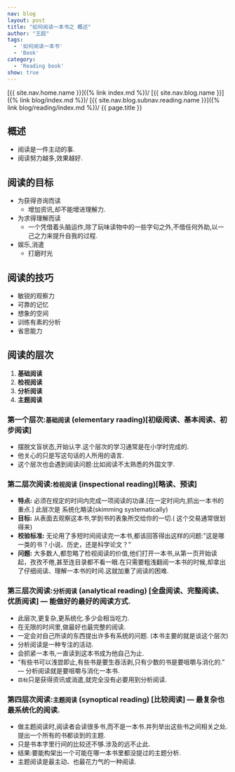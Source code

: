 ```yaml
---
nav: blog
layout: post
title: "如何阅读一本书之 概述"
author: "王超"
tags:
  - '如何阅读一本书'
  - 'Book'
category:
  - 'Reading book'
show: true
---
```


[{{ site.nav.home.name }}]({% link index.md %})/
[{{ site.nav.blog.name }}]({% link blog/index.md %})/
[{{ site.nav.blog.subnav.reading.name }}]({% link blog/reading/index.md %})/
{{ page.title }}

## 概述
* 阅读是一件主动的事.
* 阅读努力越多,效果越好.

## 阅读的目标
* 为获得咨询而读
    * 增加资讯,却不能增进理解力.
* 为求得理解而读
    * 一个凭借着头脑运作,除了玩味读物中的一些字句之外,不借任何外助,以一己之力来提升自我的过程.
* 娱乐,消遣
    * 打磨时光

## 阅读的技巧
* 敏锐的观察力
* 可靠的记忆
* 想象的空间
* 训练有素的分析
* 省思能力

## 阅读的层次
1. **基础阅读**
2. **检视阅读**
3. **分析阅读**
4. **主题阅读**

### 第一个层次:`基础阅读` (elementary raading)[初级阅读、基本阅读、初步阅读]
* 摆脱文盲状态,开始认字.这个层次的学习通常是在小学时完成的.
* 他关心的只是写这句话的人所用的语言.
* 这个层次也会遇到阅读问题:比如阅读不太熟悉的外国文字.

### 第二层次阅读:`检视阅读` (inspectional reading)[略读、预读]
* **特点:** 必须在规定的时间内完成一项阅读的功课.[在一定时间内,抓出一本书的重点.] 此层次是 系统化略读(skimming systematically)
* **目标:** 从表面去观察这本书,学到书的表象所交给你的一切.( 这个交易通常很划得来)
* **校验标准:** 无论用了多短时间阅读完一本书,都该回答得出这样的问题:”这是哪一类的书？小说、历史，还是科学论文？”
* **问题:** 大多数人,都忽略了检视阅读的价值,他们打开一本书,从第一页开始读起，孜孜不倦,甚至连目录都不看一眼.在只需要粗浅翻阅一本书的时候,却拿出了仔细阅读、理解一本书的时间.这就加重了阅读的困难.

### 第三层次阅读:`分析阅读` (analytical reading) [全盘阅读、完整阅读、优质阅读] — 能做好的最好的阅读方式.
* 此层次,更复杂,更系统化.多少会相当吃力.
* 在无限的时间里,做最好也最完整的阅读.
* 一定会对自己所读的东西提出许多有系统的问题. (本书主要的就是谈这个层次)
* 分析阅读是一种专注的活动.
* 会抓紧一本书,一直读到这本书成为他自己为止.
* “有些书可以浅尝即止,有些书是要生吞活剥,只有少数的书是要咀嚼与消化的.” — 分析阅读就是要咀嚼与消化一本书.
* `目标`只是获得资讯或消遣,就完全没有必要用到分析阅读.

### 第四层次阅读:`主题阅读` (synoptical reading) [比较阅读]  — 最复杂也最系统化的阅读.
* 做主题阅读时,阅读者会读很多书,而不是一本书.并列举出这些书之间相关之处.提出一个所有的书都谈到的主题.
* 只是书本字里行间的比较还不够.涉及的远不止此.
* 结果:要能构架出一个可能在哪一本书里都没提过的主题分析.
* 主题阅读是最主动、也最花力气的一种阅读.